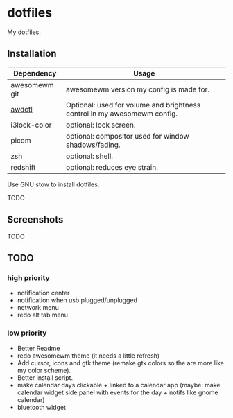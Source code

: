 # dotfiles

My dotfiles.

## Installation

| Dependency | Usage |
| - | - |
| awesomewm git | awesomewm version my config is made for. |
| [awdctl](https://github.com/mpostaire/awdctl) | Optional: used for volume and brightness control in my awesomewm config. |
| i3lock-color | optional: lock screen. |
| picom | optional: compositor used for window shadows/fading. |
| zsh | optional: shell. |
| redshift | optional: reduces eye strain. |

Use GNU stow to install dotfiles.

TODO

## Screenshots

TODO

## TODO

### high priority
- notification center
- notification when usb plugged/unplugged
- network menu
- redo alt tab menu

### low priority
- Better Readme
- redo awesomewm theme (it needs a little refresh)
- Add cursor, icons and gtk theme (remake gtk colors so the are more like my color scheme).
- Better install script.
- make calendar days clickable + linked to a calendar app (maybe: make calendar widget side panel with events for the day + notifs like gnome calendar)
- bluetooth widget
